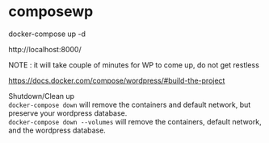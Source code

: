 # composewp


docker-compose up -d

http://localhost:8000/

NOTE : it will take couple of minutes for WP to come up, do not get restless

https://docs.docker.com/compose/wordpress/#build-the-project

Shutdown/Clean up
</BR>
<code>docker-compose down</code> will remove the containers and default network, but preserve your wordpress database. 
</BR>
<code>docker-compose down --volumes</code> will remove the containers, default network, and the wordpress database.
